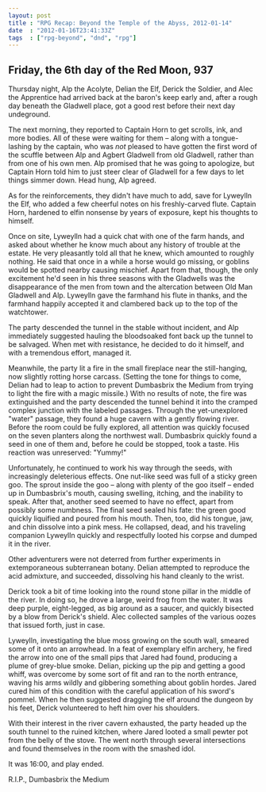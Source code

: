 ```yaml
---
layout: post
title : "RPG Recap: Beyond the Temple of the Abyss, 2012-01-14"
date  : "2012-01-16T23:41:33Z"
tags  : ["rpg-beyond", "dnd", "rpg"]
---
```

## Friday, the 6th day of the Red Moon, 937

Thursday night, Alp the Acolyte, Delian the Elf, Derick the Soldier, and Alec
the Apprentice had arrived back at the baron's keep early and, after a rough
day beneath the Gladwell place, got a good rest before their next day
undeground.

The next morning, they reported to Captain Horn to get scrolls, ink, and more
bodies.  All of these were waiting for them – along with a tongue-lashing by
the captain, who was *not* pleased to have gotten the first word of the scuffle
between Alp and Agbert Gladwell from old Gladwell, rather than from one of his
own men.  Alp promised that he was going to apologize, but Captain Horn told
him to just steer clear of Gladwell for a few days to let things simmer down.
Head hung, Alp agreed.

As for the reinforcements, they didn't have much to add, save for Lyweylln the
Elf, who added a few cheerful notes on his freshly-carved flute.  Captain Horn,
hardened to elfin nonsense by years of exposure, kept his thoughts to himself.

Once on site, Lyweylln had a quick chat with one of the farm hands, and asked
about whether he know much about any history of trouble at the estate.  He very
pleasantly told all that he knew, which amounted to roughly nothing.  He said
that once in a while a horse would go missing, or goblins would be spotted
nearby causing mischief.  Apart from that, though, the only excitement he'd
seen in his three seasons with the Gladwells was the disappearance of the men
from town and the altercation between Old Man Gladwell and Alp.  Lyweylln gave
the farmhand his flute in thanks, and the farmhand happily accepted it and
clambered back up to the top of the watchtower.

The party descended the tunnel in the stable without incident, and Alp
immediately suggested hauling the bloodsoaked font back up the tunnel to be
salvaged.  When met with resistance, he decided to do it himself, and with a
tremendous effort, managed it.

Meanwhile, the party lit a fire in the small fireplace near the still-hanging,
now slightly rotting horse carcass.  (Setting the tone for things to come,
Delian had to leap to action to prevent Dumbasbrix the Medium from trying to
light the fire with a magic missile.)  With no results of note, the fire was
extinguished and the party descended the tunnel behind it into the cramped
complex junction with the labeled passages.  Through the yet-unexplored "water"
passage, they found a huge cavern with a gently flowing river.  Before the room
could be fully explored, all attention was quickly focused on the seven
planters along the northwest wall.  Dumbasbrix quickly found a seed in one of
them and, before he could be stopped, took a taste.  His reaction was
unreserved:  "Yummy!"

Unfortunately, he continued to work his way through the seeds, with
increasingly deleterious effects.  One nut-like seed was full of a sticky green
goo.  The sprout inside the goo – along with plenty of the goo itself – ended
up in Dumbasbrix's mouth, causing swelling, itching, and the inability to
speak.  After that, another seed seemed to have no effect, apart from possibly
some numbness.  The final seed sealed his fate:  the green good quickly
liquified and poured from his mouth.  Then, too, did his tongue, jaw, and chin
dissolve into a pink mess.  He collapsed, dead, and his traveling companion
Lyweylln quickly and respectfully looted his corpse and dumped it in the
river.

Other adventurers were not deterred from further experiments in extemporaneous
subterranean botany.  Delian attempted to reproduce the acid admixture, and
succeeded, dissolving his hand cleanly to the wrist.

Derick took a bit of time looking into the round stone pillar in the middle of
the river.  In doing so, he drove a large, weird frog from the water.  It was
deep purple, eight-legged, as big around as a saucer, and quickly bisected by a
blow from Derick's shield.  Alec collected samples of the various oozes that
issued forth, just in case.

Lyweylln, investigating the blue moss growing on the south wall, smeared some
of it onto an arrowhead.  In a feat of exemplary elfin archery, he fired the
arrow into one of the small pips that Jared had found, producing a plume of
grey-blue smoke.  Delian, picking up the pip and getting a good whiff, was
overcome by some sort of fit and ran to the north entrance, waving his arms
wildly and gibbering something about goblin hordes.  Jared cured him of this
condition with the careful application of his sword's pommel.  When he then
suggested dragging the elf around the dungeon by his feet, Derick volunteered
to heft him over his shoulders.

With their interest in the river cavern exhausted, the party headed up the
south tunnel to the ruined kitchen, where Jared looted a small pewter pot from
the belly of the stove.  The went north through several intersections and found
themselves in the room with the smashed idol.

It was 16:00, and play ended.

R.I.P., Dumbasbrix the Medium

